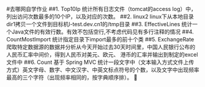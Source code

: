 #去哪网自学作业
##1. Top10Ip
统计所有日志文件（tomcat的access log）中，列出访问次数最多的10个IP，以及对应的次数。
##2. linux2
linux下从本地目录dir1拷贝一个文件到目标机l-test.dev.cn1的/tmp目录
##3. EffectiveLines
统计一个Java文件的有效行数。有效不包括空行,不考虑代码见有多行注释的情况
##4. CountMostImport
统计指定目录下import最多的前十个类
##5. ExchangeRate
爬取特定数据源的数据并分析从今天开始过去30天时间里，中国人民银行公布的人民币汇率中间价，得到人民币对美元、欧元、 港币的汇率并输出到制定的excel文件中
##6. Count
基于 Spring MVC 统计一段文字中（文本输入方式文件上传方式）英文字母、数字、中文汉字、中英文标点符号的个数，以及文字中出现频率最高的三个字符（出现频率相同的，按字典顺序排）。 

